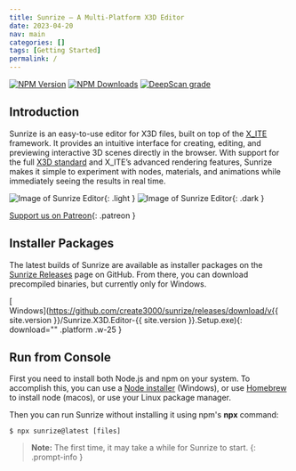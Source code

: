 ```yaml
---
title: Sunrize — A Multi-Platform X3D Editor
date: 2023-04-20
nav: main
categories: []
tags: [Getting Started]
permalink: /
---
```

[![NPM Version](https://img.shields.io/npm/v/sunrize)](https://www.npmjs.com/package/sunrize)
[![NPM Downloads](https://img.shields.io/npm/dm/sunrize)](https://npmtrends.com/sunrize)
[![DeepScan grade](https://deepscan.io/api/teams/23540/projects/26817/branches/855450/badge/grade.svg)](https://deepscan.io/dashboard#view=project&tid=23540&pid=26817&bid=855450)

## Introduction

Sunrize is an easy-to-use editor for X3D files, built on top of the [X_ITE](/x_ite/) framework. It provides an intuitive interface for creating, editing, and previewing interactive 3D scenes directly in the browser. With support for the full [X3D standard](https://www.web3d.org/standards) and X_ITE’s advanced rendering features, Sunrize makes it simple to experiment with nodes, materials, and animations while immediately seeing the results in real time.

![Image of Sunrize Editor](/assets/img/sunrize-light.avif){: .light }
![Image of Sunrize Editor](/assets/img/sunrize-dark.avif){: .dark }

[<i class="fa-solid fa-heart"></i> Support us on Patreon](https://patreon.com/X_ITE){: .patreon }

## Installer Packages

The latest builds of Sunrize are available as installer packages on the [Sunrize Releases](https://github.com/create3000/sunrize/releases) page on GitHub. From there, you can download precompiled binaries, but currently only for Windows.

[<i class="fa-brands fa-windows"></i><br>Windows](https://github.com/create3000/sunrize/releases/download/v{{ site.version }}/Sunrize.X3D.Editor-{{ site.version }}.Setup.exe){: download="" .platform .w-25 }

## Run from Console

First you need to install both Node.js and npm on your system. To accomplish this, you can use a [Node installer](https://nodejs.org/en/download/) (Windows), or use [Homebrew](https://brew.sh) to install node (macos), or use your Linux package manager.

Then you can run Sunrize without installing it using npm's **npx** command:

```console
$ npx sunrize@latest [files]
```

>**Note:** The first time, it may take a while for Sunrize to start.
{: .prompt-info }
<!--
## Download Sunrize v{{ site.version }}

[Windows Installer](https://github.com/create3000/sunrize/releases/download/v{{ site.version }}/Sunrize-X3D-Editor-{{ site.version }}-Setup.exe){: .left .download }

[macOS dmg](https://github.com/create3000/sunrize/releases/download/v{{ site.version }}/Sunrize-X3D-Editor-{{ site.version }}-x64.dmg){: .left .download }

Thank you for choosing our software!
{: .clear }

1. Click the download button.
2. Once the file is downloaded, double-click on the installer file to begin the installation process.
3. Follow the on-screen instructions to complete the installation.
   * On Windows click »More Information > Execute Anyway« to start the installer,
   * On macOS open the »System Setting > Security & Privacy« and scroll to bottom to allow the application to run.
4. Right-click the icon in the taskbar/dock to pin it.
-->
